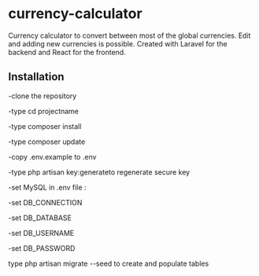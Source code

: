 # currency-calculator
Currency calculator to convert between most of the global currencies.
Edit and adding new currencies is possible.
Created with Laravel for the backend and React for the frontend.

## Installation 

-clone the repository

-type cd projectname

-type composer install

-type composer update

-copy .env.example to .env

-type php artisan key:generateto regenerate secure key

 -set MySQL in .env file :

 -set DB_CONNECTION

 -set DB_DATABASE

 -set DB_USERNAME

 -set DB_PASSWORD

type php artisan migrate --seed to create and populate tables
